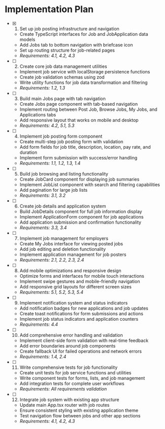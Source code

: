 # Implementation Plan

- [x] 1. Set up job posting infrastructure and navigation





  - Create TypeScript interfaces for Job and JobApplication data models
  - Add Jobs tab to bottom navigation with briefcase icon
  - Set up routing structure for job-related pages
  - _Requirements: 4.1, 4.2, 4.3_

- [ ] 2. Create core job data management utilities
  - Implement job service with localStorage persistence functions
  - Create job validation schemas using zod
  - Write utility functions for job data transformation and filtering
  - _Requirements: 1.2, 1.3_

- [ ] 3. Build main Jobs page with tab navigation
  - Create Jobs page component with tab-based navigation
  - Implement routing between Post Job, Browse Jobs, My Jobs, and Applications tabs
  - Add responsive layout that works on mobile and desktop
  - _Requirements: 4.2, 5.1, 5.3_

- [ ] 4. Implement job posting form component
  - Create multi-step job posting form with validation
  - Add form fields for job title, description, location, pay rate, and duration
  - Implement form submission with success/error handling
  - _Requirements: 1.1, 1.2, 1.3, 1.4_

- [ ] 5. Build job browsing and listing functionality
  - Create JobCard component for displaying job summaries
  - Implement JobList component with search and filtering capabilities
  - Add pagination for large job lists
  - _Requirements: 3.1, 3.2_

- [ ] 6. Create job details and application system
  - Build JobDetails component for full job information display
  - Implement ApplicationForm component for job applications
  - Add application submission and confirmation functionality
  - _Requirements: 3.3, 3.4_

- [ ] 7. Implement job management for employers
  - Create My Jobs interface for viewing posted jobs
  - Add job editing and deletion functionality
  - Implement application management for job posters
  - _Requirements: 2.1, 2.2, 2.3, 2.4_

- [ ] 8. Add mobile optimizations and responsive design
  - Optimize forms and interfaces for mobile touch interactions
  - Implement swipe gestures and mobile-friendly navigation
  - Add responsive grid layouts for different screen sizes
  - _Requirements: 5.1, 5.2, 5.3, 5.4_

- [ ] 9. Implement notification system and status indicators
  - Add notification badges for new applications and job updates
  - Create toast notifications for form submissions and actions
  - Implement job status indicators and application counters
  - _Requirements: 4.4_

- [ ] 10. Add comprehensive error handling and validation
  - Implement client-side form validation with real-time feedback
  - Add error boundaries around job components
  - Create fallback UI for failed operations and network errors
  - _Requirements: 1.4, 2.4_

- [ ] 11. Write comprehensive tests for job functionality
  - Create unit tests for job service functions and utilities
  - Write component tests for forms, lists, and job management
  - Add integration tests for complete user workflows
  - _Requirements: All requirements validation_

- [ ] 12. Integrate job system with existing app structure
  - Update main App.tsx router with job routes
  - Ensure consistent styling with existing application theme
  - Test navigation flow between jobs and other app sections
  - _Requirements: 4.1, 4.2, 4.3_